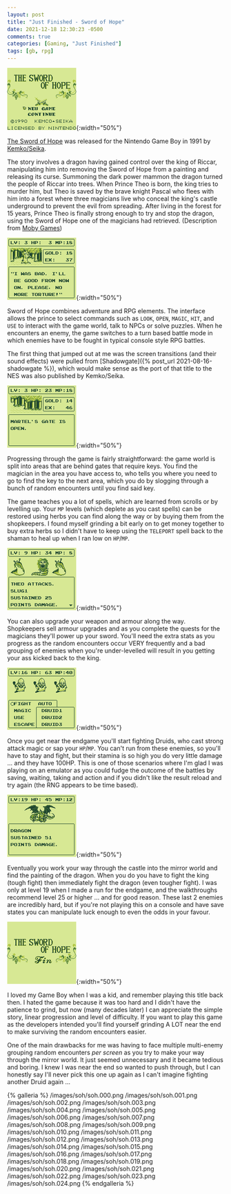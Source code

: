 ```yaml
---
layout: post
title: "Just Finished - Sword of Hope"
date: 2021-12-18 12:30:23 -0500
comments: true
categories: [Gaming, "Just Finished"]
tags: [gb, rpg]
---
```


![](/images/soh/soh.009.png){:width="50%"}

[The Sword of Hope](https://en.wikipedia.org/wiki/The_Sword_of_Hope) was released for the Nintendo Game Boy in 1991 by [Kemko/Seika](https://en.wikipedia.org/wiki/Kemco).

The story involves a dragon having gained control over the king of Riccar, manipulating him into removing the Sword of Hope from a painting and releasing its curse. Summoning the dark power mammon the dragon turned the people of Riccar into trees. When Prince Theo is born, the king tries to murder him, but Theo is saved by the brave knight Pascal who flees with him into a forest where three magicians live who conceal the king's castle underground to prevent the evil from spreading. After living in the forest for 15 years, Prince Theo is finally strong enough to try and stop the dragon, using the Sword of Hope one of the magicians had retrieved. (Description from [Moby Games](https://www.mobygames.com/game/sword-of-hope))

![](/images/soh/soh.003.png){:width="50%"}

Sword of Hope combines adventure and RPG elements. The interface allows the prince to select commands such as `LOOK`, `OPEN`, `MAGIC`, `HIT`, and `USE` to interact with the game world, talk to NPCs or solve puzzles. When he encounters an enemy, the game switches to a turn based battle mode in which enemies have to be fought in typical console style RPG battles.

The first thing that jumped out at me was the screen transitions (and their sound effects) were pulled from [Shadowgate]({% post_url 2021-08-16-shadowgate %}), which would make sense as the port of that title to the NES was also published by Kemko/Seika.

![](/images/soh/soh.005.png){:width="50%"}

Progressing through the game is fairly straightforward: the game world is split into areas that are behind gates that require keys. You find the magician in the area you have access to, who tells you where you need to go to find the key to the next area, which you do by slogging through a bunch of random encounters until you find said key.

The game teaches you a lot of spells, which are learned from scrolls or by levelling up. Your `MP` levels (which deplete as you cast spells) can be restored using herbs you can find along the way or by buying them from the shopkeepers. I found myself grinding a bit early on to get money together to buy extra herbs so I didn't have to keep using the `TELEPORT` spell back to the shaman to heal up when I ran low on `HP`/`MP`.

![](/images/soh/soh.014.png){:width="50%"}

You can also upgrade your weapon and armour along the way. Shopkeepers sell armour upgrades and as you complete the quests for the magicians they'll power up your sword. You'll need the extra stats as you progress as the random encounters occur VERY frequently and a bad grouping of enemies when you're under-levelled will result in you getting your ass kicked back to the king.

![](/images/soh/soh.021.png){:width="50%"}

Once you get near the endgame you'll start fighting Druids, who cast strong attack magic or sap your `HP`/`MP`. You can't run from these enemies, so you'll have to stay and fight, but their stamina is so high you do very little damage ... and they have 100HP. This is one of those scenarios where I'm glad I was playing on an emulator as you could fudge the outcome of the battles by saving, waiting, taking and action and if you didn't like the result reload and try again (the RNG appears to be time based).

![](/images/soh/soh.022.png){:width="50%"}

Eventually you work your way through the castle into the mirror world and find the painting of the dragon. When you do you have to fight the king (tough fight) then immediately fight the dragon (even tougher fight). I was only at level 19 when I made a run for the endgame, and the walkthroughs recommend level 25 or higher ... and for good reason. These last 2 enemies are incredibly hard, but if you're not playing this on a console and have save states you can manipulate luck enough to even the odds in your favour.

![](/images/soh/soh.024.png){:width="50%"}

I loved my Game Boy when I was a kid, and remember playing this title back then. I hated the game because it was too hard and I didn't have the patience to grind, but now (many decades later) I can appreciate the simple story, linear progression and level of difficulty. If you want to play this game as the developers intended you'll find yourself grinding A LOT near the end to make surviving the random encounters easier.

One of the main drawbacks for me was having to face multiple multi-enemy grouping random encounters _per screen_ as you try to make your way through the mirror world. It just seemed unnecessary and it became tedious and boring. I knew I was near the end so wanted to push through, but I can honestly say I'll never pick this one up again as I can't imagine fighting another Druid again ...

{% galleria %}
/images/soh/soh.000.png
/images/soh/soh.001.png
/images/soh/soh.002.png
/images/soh/soh.003.png
/images/soh/soh.004.png
/images/soh/soh.005.png
/images/soh/soh.006.png
/images/soh/soh.007.png
/images/soh/soh.008.png
/images/soh/soh.009.png
/images/soh/soh.010.png
/images/soh/soh.011.png
/images/soh/soh.012.png
/images/soh/soh.013.png
/images/soh/soh.014.png
/images/soh/soh.015.png
/images/soh/soh.016.png
/images/soh/soh.017.png
/images/soh/soh.018.png
/images/soh/soh.019.png
/images/soh/soh.020.png
/images/soh/soh.021.png
/images/soh/soh.022.png
/images/soh/soh.023.png
/images/soh/soh.024.png
{% endgalleria %}
